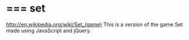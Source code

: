 ===
set
===

http://en.wikipedia.org/wiki/Set_(game)
This is a version of the game Set made using JavaScript and jQuery.

